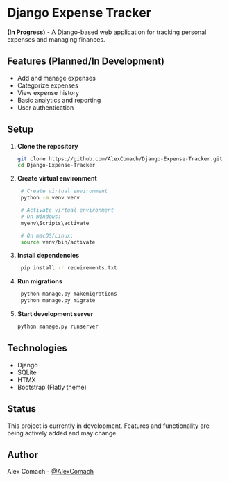 # Django Expense Tracker

**(In Progress)** - A Django-based web application for tracking personal expenses and managing finances.

## Features (Planned/In Development)

- Add and manage expenses
- Categorize expenses
- View expense history
- Basic analytics and reporting
- User authentication

## Setup

1. **Clone the repository**
   ```bash
   git clone https://github.com/AlexComach/Django-Expense-Tracker.git
   cd Django-Expense-Tracker
   ```

2. **Create virtual environment**
   ```bash
    # Create virtual environment
    python -m venv venv

    # Activate virtual environment
    # On Windows:
    myenv\Scripts\activate

    # On macOS/Linux:
    source venv/bin/activate
   ```

3. **Install dependencies**
   ```bash
    pip install -r requirements.txt
   ```

4. **Run migrations**
   ```bash
    python manage.py makemigrations
    python manage.py migrate
   ```

5. **Start development server**
   ```bash
   python manage.py runserver
   ```

## Technologies

- Django
- SQLite
- HTMX
- Bootstrap (Flatly theme)


## Status

This project is currently in development. Features and functionality are being actively added and may change.

## Author

Alex Comach - [@AlexComach](https://github.com/AlexComach)



